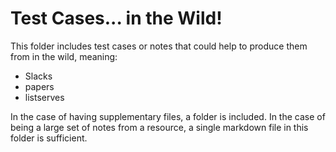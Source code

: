 # Test Cases... in the Wild!

This folder includes test cases or notes that could help to produce them
from in the wild, meaning:

 - Slacks
 - papers
 - listserves
 
In the case of having supplementary files, a folder is included. In the case of
being a large set of notes from a resource, a single markdown file in this folder
is sufficient.
